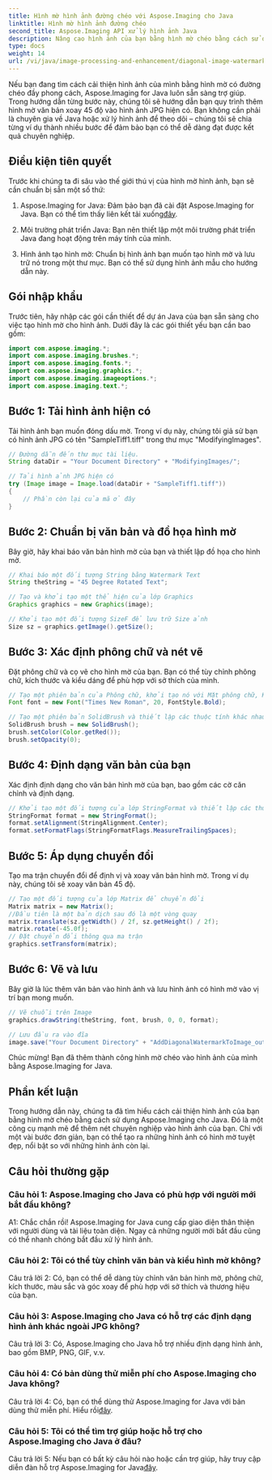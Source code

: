 ```yaml
---
title: Hình mờ hình ảnh đường chéo với Aspose.Imaging cho Java
linktitle: Hình mờ hình ảnh đường chéo
second_title: Aspose.Imaging API xử lý hình ảnh Java
description: Nâng cao hình ảnh của bạn bằng hình mờ chéo bằng cách sử dụng Aspose.Imaging for Java. Hãy làm theo hướng dẫn từng bước này và dễ dàng tạo ra những hình ảnh có hình mờ tuyệt đẹp.
type: docs
weight: 14
url: /vi/java/image-processing-and-enhancement/diagonal-image-watermarking/
---
```


Nếu bạn đang tìm cách cải thiện hình ảnh của mình bằng hình mờ có đường chéo đầy phong cách, Aspose.Imaging for Java luôn sẵn sàng trợ giúp. Trong hướng dẫn từng bước này, chúng tôi sẽ hướng dẫn bạn quy trình thêm hình mờ văn bản xoay 45 độ vào hình ảnh JPG hiện có. Bạn không cần phải là chuyên gia về Java hoặc xử lý hình ảnh để theo dõi – chúng tôi sẽ chia từng ví dụ thành nhiều bước để đảm bảo bạn có thể dễ dàng đạt được kết quả chuyên nghiệp.

## Điều kiện tiên quyết

Trước khi chúng ta đi sâu vào thế giới thú vị của hình mờ hình ảnh, bạn sẽ cần chuẩn bị sẵn một số thứ:

1.  Aspose.Imaging for Java: Đảm bảo bạn đã cài đặt Aspose.Imaging for Java. Bạn có thể tìm thấy liên kết tải xuống[đây](https://releases.aspose.com/imaging/java/).

2. Môi trường phát triển Java: Bạn nên thiết lập một môi trường phát triển Java đang hoạt động trên máy tính của mình.

3. Hình ảnh tạo hình mờ: Chuẩn bị hình ảnh bạn muốn tạo hình mờ và lưu trữ nó trong một thư mục. Bạn có thể sử dụng hình ảnh mẫu cho hướng dẫn này.

## Gói nhập khẩu

Trước tiên, hãy nhập các gói cần thiết để dự án Java của bạn sẵn sàng cho việc tạo hình mờ cho hình ảnh. Dưới đây là các gói thiết yếu bạn cần bao gồm:

```java
import com.aspose.imaging.*;
import com.aspose.imaging.brushes.*;
import com.aspose.imaging.fonts.*;
import com.aspose.imaging.graphics.*;
import com.aspose.imaging.imageoptions.*;
import com.aspose.imaging.text.*;
```

## Bước 1: Tải hình ảnh hiện có

Tải hình ảnh bạn muốn đóng dấu mờ. Trong ví dụ này, chúng tôi giả sử bạn có hình ảnh JPG có tên "SampleTiff1.tiff" trong thư mục "ModifyingImages".

```java
// Đường dẫn đến thư mục tài liệu.
String dataDir = "Your Document Directory" + "ModifyingImages/";

// Tải hình ảnh JPG hiện có
try (Image image = Image.load(dataDir + "SampleTiff1.tiff"))
{
    // Phần còn lại của mã ở đây
}
```

## Bước 2: Chuẩn bị văn bản và đồ họa hình mờ

Bây giờ, hãy khai báo văn bản hình mờ của bạn và thiết lập đồ họa cho hình mờ.

```java
// Khai báo một đối tượng String bằng Watermark Text
String theString = "45 Degree Rotated Text";

// Tạo và khởi tạo một thể hiện của lớp Graphics
Graphics graphics = new Graphics(image);

// Khởi tạo một đối tượng SizeF để lưu trữ Size ảnh
Size sz = graphics.getImage().getSize();
```

## Bước 3: Xác định phông chữ và nét vẽ

Đặt phông chữ và cọ vẽ cho hình mờ của bạn. Bạn có thể tùy chỉnh phông chữ, kích thước và kiểu dáng để phù hợp với sở thích của mình.

```java
// Tạo một phiên bản của Phông chữ, khởi tạo nó với Mặt phông chữ, Kích thước và Kiểu
Font font = new Font("Times New Roman", 20, FontStyle.Bold);

// Tạo một phiên bản SolidBrush và thiết lập các thuộc tính khác nhau của nó
SolidBrush brush = new SolidBrush();
brush.setColor(Color.getRed());
brush.setOpacity(0);
```

## Bước 4: Định dạng văn bản của bạn

Xác định định dạng cho văn bản hình mờ của bạn, bao gồm các cờ căn chỉnh và định dạng.

```java
// Khởi tạo một đối tượng của lớp StringFormat và thiết lập các thuộc tính khác nhau của nó
StringFormat format = new StringFormat();
format.setAlignment(StringAlignment.Center);
format.setFormatFlags(StringFormatFlags.MeasureTrailingSpaces);
```

## Bước 5: Áp dụng chuyển đổi

Tạo ma trận chuyển đổi để định vị và xoay văn bản hình mờ. Trong ví dụ này, chúng tôi sẽ xoay văn bản 45 độ.

```java
// Tạo một đối tượng của lớp Matrix để chuyển đổi
Matrix matrix = new Matrix();
//Đầu tiên là một bản dịch sau đó là một vòng quay
matrix.translate(sz.getWidth() / 2f, sz.getHeight() / 2f);
matrix.rotate(-45.0f);
// Đặt chuyển đổi thông qua ma trận
graphics.setTransform(matrix);
```

## Bước 6: Vẽ và lưu

Bây giờ là lúc thêm văn bản vào hình ảnh và lưu hình ảnh có hình mờ vào vị trí bạn mong muốn.

```java
// Vẽ chuỗi trên Image
graphics.drawString(theString, font, brush, 0, 0, format);

// Lưu đầu ra vào đĩa
image.save("Your Document Directory" + "AddDiagonalWatermarkToImage_out.jpg");
```

Chúc mừng! Bạn đã thêm thành công hình mờ chéo vào hình ảnh của mình bằng Aspose.Imaging for Java.

## Phần kết luận

Trong hướng dẫn này, chúng ta đã tìm hiểu cách cải thiện hình ảnh của bạn bằng hình mờ chéo bằng cách sử dụng Aspose.Imaging cho Java. Đó là một công cụ mạnh mẽ để thêm nét chuyên nghiệp vào hình ảnh của bạn. Chỉ với một vài bước đơn giản, bạn có thể tạo ra những hình ảnh có hình mờ tuyệt đẹp, nổi bật so với những hình ảnh còn lại.

## Câu hỏi thường gặp

### Câu hỏi 1: Aspose.Imaging cho Java có phù hợp với người mới bắt đầu không?

A1: Chắc chắn rồi! Aspose.Imaging for Java cung cấp giao diện thân thiện với người dùng và tài liệu toàn diện. Ngay cả những người mới bắt đầu cũng có thể nhanh chóng bắt đầu xử lý hình ảnh.

### Câu hỏi 2: Tôi có thể tùy chỉnh văn bản và kiểu hình mờ không?

Câu trả lời 2: Có, bạn có thể dễ dàng tùy chỉnh văn bản hình mờ, phông chữ, kích thước, màu sắc và góc xoay để phù hợp với sở thích và thương hiệu của bạn.

### Câu hỏi 3: Aspose.Imaging cho Java có hỗ trợ các định dạng hình ảnh khác ngoài JPG không?

Câu trả lời 3: Có, Aspose.Imaging cho Java hỗ trợ nhiều định dạng hình ảnh, bao gồm BMP, PNG, GIF, v.v.

### Câu hỏi 4: Có bản dùng thử miễn phí cho Aspose.Imaging cho Java không?

 Câu trả lời 4: Có, bạn có thể dùng thử Aspose.Imaging for Java với bản dùng thử miễn phí. Hiểu rồi[đây](https://releases.aspose.com/).

### Câu hỏi 5: Tôi có thể tìm trợ giúp hoặc hỗ trợ cho Aspose.Imaging cho Java ở đâu?

 Câu trả lời 5: Nếu bạn có bất kỳ câu hỏi nào hoặc cần trợ giúp, hãy truy cập diễn đàn hỗ trợ Aspose.Imaging for Java[đây](https://forum.aspose.com/).